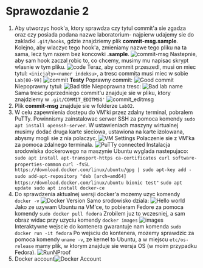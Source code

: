 
# Sprawozdanie 2

1.  Aby utworzyc hook'a, ktory sprawdza czy tytul commit'a sie zgadza oraz czy posiada podana nazwe laboratorium- najpierw udajemy sie do zakladki `.git/hooks`, gdzie znajdziemy plik **commit-msg.sample**. Kolejno, aby wlaczyc tego hook'a, zmieniamy nazwe tego pliku na ta sama, lecz tym razem bez koncowki **.sample**.
![commit-msg](https://imgur.com/L7E8I8e.jpg)
Nastepnie, aby sam hook zaczal robic to, co chcemy, musimy mu napisac skrypt wlasnie w tym pliku.
![code](https://imgur.com/T5yJcA6.jpg)
Teraz, aby commit przeszedl, musi on miec tytul: `<inicjały><numer indeksu>`, a tresc commita musi miec w sobie `Lab[00-99]`
![commit](https://imgur.com/5mtZ6z7.jpg)
**Testy**
Poprawny commit:
![Good commit](https://imgur.com/WDDaOKU.jpg)
Niepoprawny tytul:
![Bad title](https://imgur.com/WJTUT40.jpg)
Niepoprawna tresc:
![Bad lab name](https://imgur.com/E2a9Dye.jpg)
Sama tresc poprzedniego commit'u znajduje sie w pliku, ktory znajdziemy w `.git/COMMIT_EDITMSG'`
![commit_editmsg](https://imgur.com/UkDwLIR.jpg)
2. Plik **commit-msg** znajduje sie w folderze `Lab02`.
3. W celu zapewnienia dostepu do VM'ki przez zdalny terminal, pobralem PuTTy.
Powinnismy zainstalowac serwer SSH za pomoca komendy `sudo apt install openssh-server`.
W ustawieniach maszyny wirtualnej musimy dodać druga karte sieciowa, ustawiona na karte izolowana, abysmy mogli sie z nia polaczyc.
![VM Settings](https://imgur.com/emaXx3h.jpg)
Polaczenie sie z VM'ka za pomoca zdalnego terminala.
![PuTTy connected](https://imgur.com/yuBy5Gp.jpg)
Instalacja srodowiska dockerowego na maszynie Ubuntu wyglada nastepujaco:
`sudo apt install apt-transport-https ca-certificates curl software-properties-common`
`curl -fsSL https://download.docker.com/linux/ubuntu/gpg | sudo apt-key add - `
`sudo add-apt-repository "deb [arch=amd64] https://download.docker.com/linux/ubuntu bionic test"`
`sudo apt update sudo apt install docker-ce`
4. Do sprawdzenia aktualnej wersji docker'a mozemy uzyc komendy `docker -v`
![Docker Version](https://imgur.com/o6Uthpz.jpg)
Samo srodowisko dziala:
![Hello world](https://imgur.com/9y5KEJD.jpg)
Jako ze uzywam Ubuntu na VM'ce, to pobieram Fedore za pomoca komendy `sudo docker pull fedora`
Zrobilem juz to wczesniej, a sam obraz widac przy uzyciu komendy `docker images`
![images](https://imgur.com/355ZbCD.jpg)
Interaktywne wejscie do kontenera gwarantuje nam komenda `sudo docker run -it fedora`
Po wejsciu do kontenera, mozemy sprawdzic za pomoca komendy `uname -v`, ze kernel to Ubuntu, a w miejscu `etc/os-release` mamy plik, w ktorym znajduje sie wersja OS (w moim przypadku Fedora).
![RunNProof](https://imgur.com/iC3xI38.jpg)
5. Docker account![Docker Account](https://imgur.com/3zBmExl.jpg)

